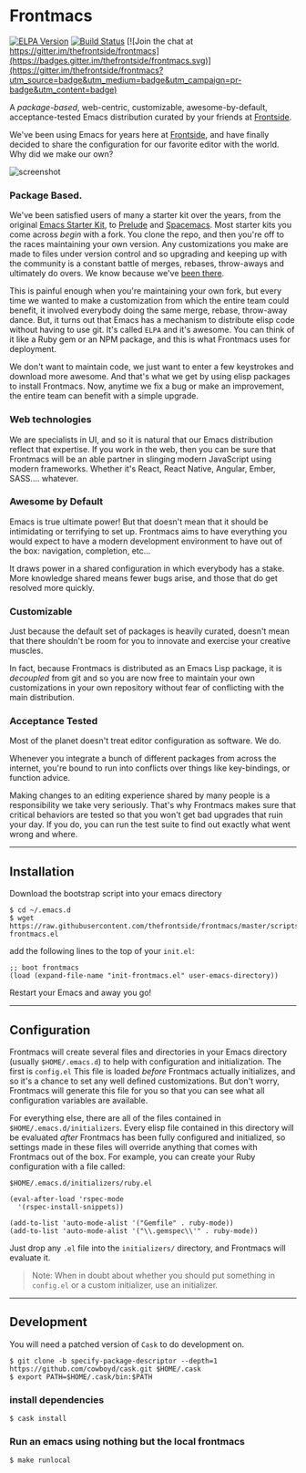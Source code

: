 # Frontmacs

[![ELPA Version](https://cdn.rawgit.com/thefrontside/frontmacs/master/elpa.svg?raw=true)](http://elpa.frontside.io/archive-contents)
[![Build Status](https://travis-ci.org/thefrontside/frontmacs.svg?branch=master)](https://travis-ci.org/thefrontside/frontmacs)
[![Join the chat at https://gitter.im/thefrontside/frontmacs](https://badges.gitter.im/thefrontside/frontmacs.svg)](https://gitter.im/thefrontside/frontmacs?utm_source=badge&utm_medium=badge&utm_campaign=pr-badge&utm_content=badge)

A _package-based_, web-centric, customizable, awesome-by-default,
acceptance-tested Emacs distribution curated by your friends at
[Frontside][frontside].

We've been using Emacs for years here at [Frontside][frontside], and
have finally decided to share the configuration for our favorite
editor with the world. Why did we make our own?

![screenshot](https://raw.githubusercontent.com/rhoit/frontmacs/dump/screenshot.png)

### Package Based.

We've been satisfied users of many a starter kit over the years, from
the original [Emacs Starter Kit][2], to [Prelude][3] and
[Spacemacs][4]. Most starter kits you come across _begin_ with a
fork. You clone the repo, and then you're off to the races maintaining
your own version. Any customizations you make are made to files
under version control and so upgrading and keeping up with the
community is a constant battle of merges, rebases, throw-aways and
ultimately do overs. We know because we've [been there][5].

This is painful enough when you're maintaining your own fork, but
every time we wanted to make a customization from which the entire
team could benefit, it involved everybody doing the same merge, rebase,
throw-away dance. But, it turns out that Emacs has a mechanism to
distribute elisp code without having to use git. It's called `ELPA`
and it's awesome. You can think of it like a Ruby gem or an NPM
package, and this is what Frontmacs uses for deployment.

We don't want to maintain code, we just want to enter a few keystrokes
and download more awesome. And that's what we get by using elisp
packages to install Frontmacs. Now, anytime we fix a bug or make an
improvement, the entire team can benefit with a simple upgrade.

### Web technologies

We are specialists in UI, and so it is natural that our Emacs
distribution reflect that expertise. If you work in the web, then you
can be sure that Frontmacs will be an able partner in slinging modern
JavaScript using modern frameworks. Whether it's React, React Native,
Angular, Ember, SASS.... whatever.

### Awesome by Default

Emacs is true ultimate power! But that doesn't mean that it should be
intimidating or terrifying to set up. Frontmacs aims to have
everything you would expect to have a modern development environment
to have out of the box: navigation, completion, etc...

It draws power in a shared configuration in which everybody has a
stake. More knowledge shared means fewer bugs arise, and those that do
get resolved more quickly.


### Customizable

Just because the default set of packages is heavily curated, doesn't
mean that there shouldn't be room for you to innovate and exercise
your creative muscles.

In fact, because Frontmacs is distributed as an Emacs Lisp package, it is
_decoupled_ from git and so you are now free to maintain your own
customizations in your own repository without fear of conflicting with
the main distribution.

### Acceptance Tested

Most of the planet doesn't treat editor configuration as software. We
do.

Whenever you integrate a bunch of different packages from across the
internet, you're bound to run into conflicts over things like
key-bindings, or function advice.

Making changes to an editing experience shared by many people is a
responsibility we take very seriously. That's why Frontmacs makes sure
that critical behaviors are tested so that you won't get bad upgrades
that ruin your day. If you do, you can run the test suite to find out
exactly what went wrong and where.

---

## Installation

Download the bootstrap script into your emacs directory

```
$ cd ~/.emacs.d
$ wget https://raw.githubusercontent.com/thefrontside/frontmacs/master/scripts/init-frontmacs.el
```

add the following lines to the top of your `init.el`:

``` emacs-lisp
;; boot frontmacs
(load (expand-file-name "init-frontmacs.el" user-emacs-directory))
```

Restart your Emacs and away you go!

---

## Configuration

Frontmacs will create several files and directories in your Emacs
directory (usually `$HOME/.emacs.d`) to help with configuration and
initialization. The first is `config.el` This file is loaded _before_
Frontmacs actually initializes, and so it's a chance to set any
well defined customizations. But don't worry, Frontmacs will generate
this file for you so that you can see what all configuration variables
are available.

For everything else, there are all of the files contained in
`$HOME/.emacs.d/initializers`. Every elisp file contained in this
directory will be evaluated _after_ Frontmacs has been fully
configured and initialized, so settings made in these files will
override anything that comes with Frontmacs out of the box. For
example, you can create your Ruby configuration with a file called:

`$HOME/.emacs.d/initializers/ruby.el`

``` emacs-lisp
(eval-after-load 'rspec-mode
  '(rspec-install-snippets))

(add-to-list 'auto-mode-alist '("Gemfile" . ruby-mode))
(add-to-list 'auto-mode-alist '("\\.gemspec\\'" . ruby-mode))
```

Just drop any `.el` file into the `initializers/` directory, and
Frontmacs will evaluate it.

> Note: When in doubt about whether you should put something in `config.el` or a
> custom initializer, use an initializer.

---

## Development

You will need a patched version of `Cask` to do development on.

```
$ git clone -b specify-package-descriptor --depth=1 https://github.com/cowboyd/cask.git $HOME/.cask
$ export PATH=$HOME/.cask/bin:$PATH
```

### install dependencies

```
$ cask install
```

### Run an emacs using nothing but the local frontmacs

```
$ make runlocal
```

[frontside]: http://frontside.io
[2]: https://github.com/technomancy/emacs-starter-kit
[3]: https://github.com/bbatsov/prelude
[4]: http://spacemacs.org/
[5]: https://github.com/thefrontside/.emacs.d
